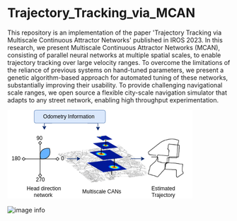 # Trajectory_Tracking_via_MCAN

This repository is an implementation of the paper 'Trajectory Tracking via Multiscale Continuous Attractor Networks' published in IROS 2023. In this research, we present Multiscale Continuous Attractor Networks (MCAN), consisting of parallel neural networks at multiple spatial scales, to enable trajectory tracking over large velocity ranges. To overcome the limitations of the reliance of previous systems on hand-tuned parameters, we present a genetic algorithm-based approach for automated tuning of these networks, substantially improving their usability. To provide challenging navigational scale ranges, we open source a flexible city-scale navigation simulator that adapts to any street network, enabling high throughput experimentation. 

![image info](./Results/PaperFigures/Architecture.png)



![image info](./Results/PaperFigures/BerlinPathFollowing.gif)
<!-- ![image info](./Results/Kitti/KittiSinglevsMulti_0.png) -->

